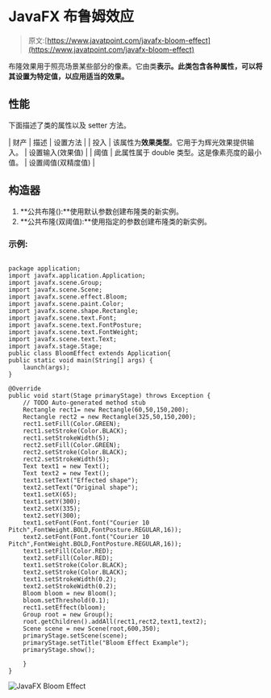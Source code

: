 # JavaFX 布鲁姆效应

> 原文:[https://www.javatpoint.com/javafx-bloom-effect](https://www.javatpoint.com/javafx-bloom-effect)

布隆效果用于照亮场景某些部分的像素。它由类**表示。此类包含各种属性，可以将其设置为特定值，以应用适当的效果。**

## 性能

下面描述了类的属性以及 setter 方法。

| 财产 | 描述 | 设置方法 |
| 投入 | 该属性为**效果类型**。它用于为辉光效果提供输入。 | 设置输入(效果值) |
| 阈值 | 此属性属于 double 类型。这是像素亮度的最小值。 | 设置阈值(双精度值) |

## 构造器

1.  **公共布隆():**使用默认参数创建布隆类的新实例。
2.  **公共布隆(双阈值):**使用指定的参数创建布隆类的新实例。

### 示例:

```

package application;
import javafx.application.Application;
import javafx.scene.Group;
import javafx.scene.Scene;
import javafx.scene.effect.Bloom;
import javafx.scene.paint.Color;
import javafx.scene.shape.Rectangle;
import javafx.scene.text.Font;
import javafx.scene.text.FontPosture;
import javafx.scene.text.FontWeight;
import javafx.scene.text.Text;
import javafx.stage.Stage;
public class BloomEffect extends Application{
public static void main(String[] args) {
	launch(args);
}

@Override
public void start(Stage primaryStage) throws Exception {
	// TODO Auto-generated method stub
	Rectangle rect1= new Rectangle(60,50,150,200);
	Rectangle rect2 = new Rectangle(325,50,150,200);
	rect1.setFill(Color.GREEN);
	rect1.setStroke(Color.BLACK);
	rect1.setStrokeWidth(5);
	rect2.setFill(Color.GREEN);
	rect2.setStroke(Color.BLACK);
	rect2.setStrokeWidth(5);
	Text text1 = new Text();
	Text text2 = new Text();
	text1.setText("Effected shape");
	text2.setText("Original shape");
	text1.setX(65);
	text1.setY(300);
	text2.setX(335);
	text2.setY(300);
	text1.setFont(Font.font("Courier 10 Pitch",FontWeight.BOLD,FontPosture.REGULAR,16));
	text2.setFont(Font.font("Courier 10 Pitch",FontWeight.BOLD,FontPosture.REGULAR,16));
	text1.setFill(Color.RED);
	text2.setFill(Color.RED);
	text1.setStroke(Color.BLACK);
	text2.setStroke(Color.BLACK);
	text1.setStrokeWidth(0.2);
	text2.setStrokeWidth(0.2);
	Bloom bloom = new Bloom();
	bloom.setThreshold(0.1);
	rect1.setEffect(bloom);
	Group root = new Group();
	root.getChildren().addAll(rect1,rect2,text1,text2);
	Scene scene = new Scene(root,600,350);
	primaryStage.setScene(scene);
	primaryStage.setTitle("Bloom Effect Example");
	primaryStage.show();

	}
}

```

![JavaFX Bloom Effect](../Images/9e3575314ced6b2f0dbb781c8a65c807.png)